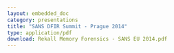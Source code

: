 ```yaml
---
layout: embedded_doc
category: presentations
title: "SANS DFIR Summit - Prague 2014"
type: application/pdf
download: Rekall Memory Forensics - SANS EU 2014.pdf
---
```

